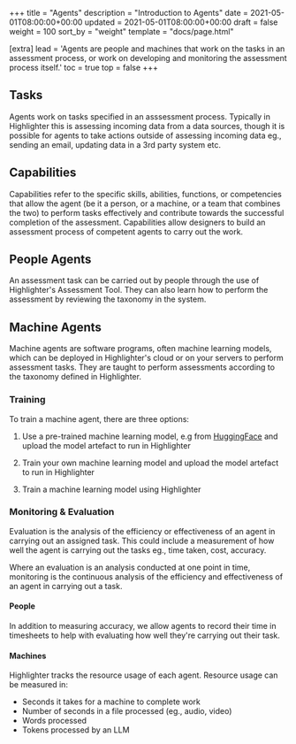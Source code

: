 +++
title = "Agents"
description = "Introduction to Agents"
date = 2021-05-01T08:00:00+00:00
updated = 2021-05-01T08:00:00+00:00
draft = false
weight = 100
sort_by = "weight"
template = "docs/page.html"

[extra]
lead = 'Agents are people and machines that work on the tasks in an assessment process, or work on developing and monitoring the assessment process itself.'
toc = true
top = false
+++

## Tasks

Agents work on tasks specified in an asssessment process. Typically in Highlighter this is assessing incoming data from a data sources, though it is possible for agents to take actions outside of assessing incoming data eg., sending an email, updating data in a 3rd party system etc.

## Capabilities

Capabilities refer to the specific skills, abilities, functions, or competencies that allow the agent (be it a person, or a machine, or a team that combines the two) to perform tasks effectively and contribute towards the successful completion of the assessment. Capabilities allow designers to build an assessment process of competent agents to carry out the work.

## People Agents

An assessment task can be carried out by people through the use of Highlighter's Assessment Tool. They can also learn how to perform the assessment by reviewing the taxonomy in the system.

## Machine Agents

Machine agents are software programs, often machine learning models, which can be deployed in Highlighter's cloud or on your servers to perform assessment tasks. They are taught to perform assessments according to the taxonomy defined in Highlighter.

### Training

To train a machine agent, there are three options:

1. Use a pre-trained machine learning model, e.g from [HuggingFace](https://huggingface.co/models) and upload the model artefact to run in Highlighter

2. Train your own machine learning model and upload the model artefact to run in Highlighter

3. Train a machine learning model using Highlighter

### Monitoring & Evaluation

Evaluation is the analysis of the efficiency or effectiveness of an agent in carrying out an assigned task. This could include a measurement of how well the agent is carrying out the tasks eg., time taken, cost, accuracy.

Where an evaluation is an analysis conducted at one point in time, monitoring is the continuous analysis of the efficiency and effectiveness of an agent in carrying out a task.

#### People

In addition to measuring accuracy, we allow agents to record their time in timesheets to help with evaluating how well they're carrying out their task.

#### Machines

Highlighter tracks the resource usage of each agent. Resource usage can be measured in:
* Seconds it takes for a machine to complete work
* Number of seconds in a file processed (eg., audio, video)
* Words processed
* Tokens processed by an LLM
